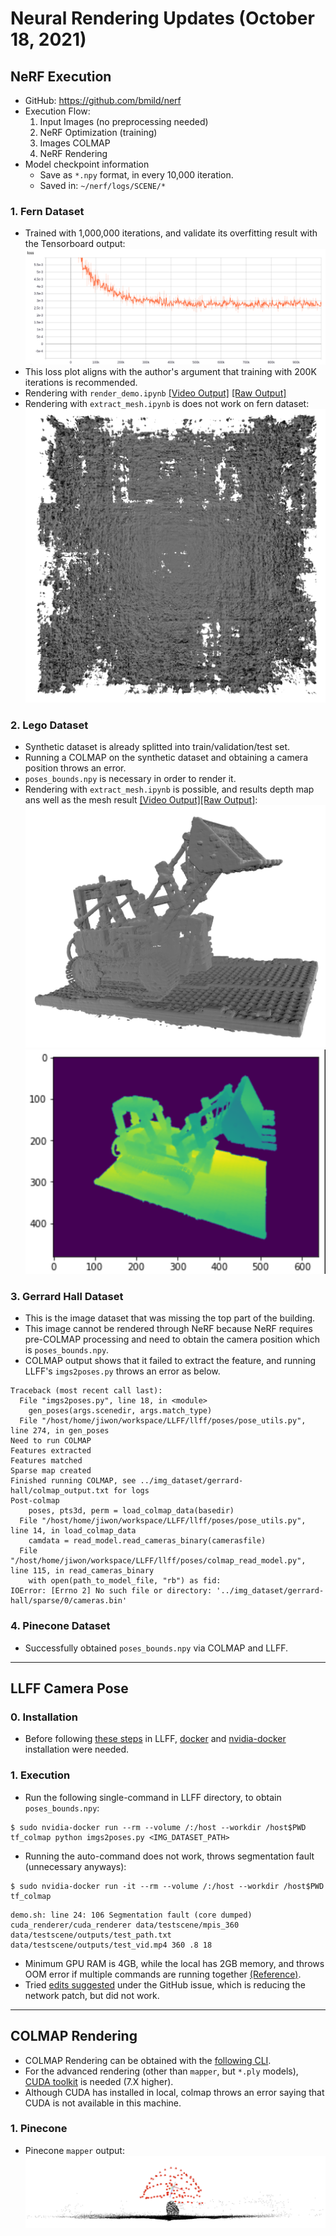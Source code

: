 # Neural Rendering Updates (October 18, 2021)
## NeRF Execution
- GitHub: https://github.com/bmild/nerf
- Execution Flow:
  1. Input Images (no preprocessing needed)
  2. NeRF Optimization (training)
  3. Images COLMAP
  4. NeRF Rendering
- Model checkpoint information
  - Save as `*.npy` format, in every 10,000 iteration.
  - Saved in: `~/nerf/logs/SCENE/*`

### 1. Fern Dataset
- Trained with 1,000,000 iterations, and validate its overfitting result with the Tensorboard output:
![](../nerf_output/fern/fern_loss.png "Fern Loss Plot")
- This loss plot aligns with the author's argument that training with 200K iterations is recommended.
- Rendering with `render_demo.ipynb` [[Video Output]](https://user-images.githubusercontent.com/25876799/137808785-4d90bd21-3ca6-406a-b89f-77adc5733f71.mp4) [[Raw Output]](https://github.com/cjw531/neural-rendering/blob/main/nerf_output/fern/video.mp4)
- Rendering with `extract_mesh.ipynb` is does not work on fern dataset:
![](../nerf_output/fern/fern_mesh.png "Fern Mesh")

### 2. Lego Dataset
- Synthetic dataset is already splitted into train/validation/test set.
- Running a COLMAP on the synthetic dataset and obtaining a camera position throws an error.
- `poses_bounds.npy` is necessary in order to render it.
- Rendering with `extract_mesh.ipynb` is possible, and results depth map ans well as the mesh result [[Video Output]](https://user-images.githubusercontent.com/25876799/137808267-b5278b4f-2974-4fde-8268-c1b055ad333c.mp4)[[Raw Output]](https://github.com/cjw531/neural-rendering/blob/main/nerf_output/lego/lego_mesh_turntable.mp4):
![](../nerf_output/lego/lego_mesh.png "Lego Mesh")
![](../nerf_output/lego/lego_rgb.png "Lego RGB")

### 3. Gerrard Hall Dataset
- This is the image dataset that was missing the top part of the building.
- This image cannot be rendered through NeRF because NeRF requires pre-COLMAP processing and need to obtain the camera position which is `poses_bounds.npy`.
- COLMAP output shows that it failed to extract the feature, and running LLFF's `imgs2poses.py` throws an error as below.

```
Traceback (most recent call last):
  File "imgs2poses.py", line 18, in <module>
    gen_poses(args.scenedir, args.match_type)
  File "/host/home/jiwon/workspace/LLFF/llff/poses/pose_utils.py", line 274, in gen_poses
Need to run COLMAP
Features extracted
Features matched
Sparse map created
Finished running COLMAP, see ../img_dataset/gerrard-hall/colmap_output.txt for logs
Post-colmap
    poses, pts3d, perm = load_colmap_data(basedir)
  File "/host/home/jiwon/workspace/LLFF/llff/poses/pose_utils.py", line 14, in load_colmap_data
    camdata = read_model.read_cameras_binary(camerasfile)
  File "/host/home/jiwon/workspace/LLFF/llff/poses/colmap_read_model.py", line 115, in read_cameras_binary
    with open(path_to_model_file, "rb") as fid:
IOError: [Errno 2] No such file or directory: '../img_dataset/gerrard-hall/sparse/0/cameras.bin'
```

### 4. Pinecone Dataset
- Successfully obtained `poses_bounds.npy` via COLMAP and LLFF.
  
<hr/>

## LLFF Camera Pose
### 0. Installation
- Before following [these steps](https://github.com/Fyusion/LLFF#installation-tldr-setup-and-render-a-demo-scene) in LLFF, [docker](https://docs.docker.com/engine/install/ubuntu/#install-using-the-repository) and [nvidia-docker](https://medium.com/@linhlinhle997/how-to-install-docker-and-nvidia-docker-2-0-on-ubuntu-18-04-da3eac6ec494) installation were needed.

### 1. Execution
- Run the following single-command in LLFF directory, to obtain `poses_bounds.npy`:
```
$ sudo nvidia-docker run --rm --volume /:/host --workdir /host$PWD tf_colmap python imgs2poses.py <IMG_DATASET_PATH>
```
- Running the auto-command does not work, throws segmentation fault (unnecessary anyways):
```
$ sudo nvidia-docker run -it --rm --volume /:/host --workdir /host$PWD tf_colmap
```
```
demo.sh: line 24: 106 Segmentation fault (core dumped) cuda_renderer/cuda_renderer data/testscene/mpis_360 data/testscene/outputs/test_path.txt data/testscene/outputs/test_vid.mp4 360 .8 18
```
- Minimum GPU RAM is 4GB, while the local has 2GB memory, and throws OOM error if multiple commands are running together [(Reference)](https://github.com/Fyusion/LLFF/issues/11#issuecomment-515771554).
- Tried [edits suggested](https://github.com/Fyusion/LLFF/issues/11#issuecomment-516905659) under the GitHub issue, which is reducing the network patch, but did not work.

<hr/>

## COLMAP Rendering
- COLMAP Rendering can be obtained with the [following CLI](https://colmap.github.io/cli.html).
- For the advanced rendering (other than `mapper`, but `*.ply` models), [CUDA toolkit](https://linuxconfig.org/how-to-install-cuda-on-ubuntu-20-04-focal-fossa-linux) is needed (7.X higher).
- Although CUDA has installed in local, colmap throws an error saying that CUDA is not available in this machine.
### 1. Pinecone
- Pinecone `mapper` output:
![](../colmap_output/pinecone/pinecone_colamp.png "Fern Loss Plot")
